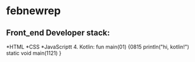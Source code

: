 # febnewrep
## Front_end Developer stack:
*HTML
﻿﻿*CSS
﻿﻿*JavaScriptt
4. Kotlin:
fun main(01) {0815
    println("hi, kotlin!")
    static void main(1121)
}
